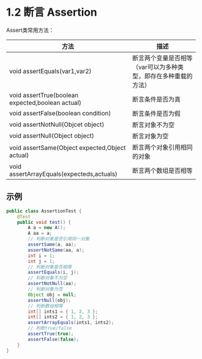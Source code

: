 # 1.2 断言 Assertion

Assert类常用方法：

| 方法                                             | 描述                                                         |
| ------------------------------------------------ | ------------------------------------------------------------ |
| void assertEquals(var1,var2)                     | 断言两个变量是否相等（var可以为多种类型，即存在多种重载的方法） |
| void assertTrue(boolean expected,boolean actual) | 断言条件是否为真                                             |
| void assertFalse(boolean condition)              | 断言条件是否为假                                             |
| void assertNotNull(Objcet object)                | 断言对象不为空                                               |
| void assertNull(Object object)                   | 断言对象为空                                                 |
| void assertSame(Object expected,Object actual)   | 断言两个对象引用相同的对象                                   |
| void assertArrayEquals(expecteds,actuals)        | 断言两个数组是否相等                                         |

## 示例

```java
public class AssertionTest {
    @Test
    public void test() {
        A a = new A();
        A aa = a;
        // 判断对象是否引用同一对象
        assertSame(a, aa);
        assertNotSame(aa, a);
        int i = 1;
        int j = 1;
        // 判断对象是否相等
        assertEquals(i, j);
        // 判断对象不为空
        assertNotNull(aa);
        // 判断对象为空
        Object obj = null;
        assertNull(obj);
        // 判断数组相等
        int[] ints1 = { 1, 2, 3 };
        int[] ints2 = { 1, 2, 3 };
        assertArrayEquals(ints1, ints2);
        // 判断true/false
        assertTrue(true);
        assertFalse(false);
    }
}
```



